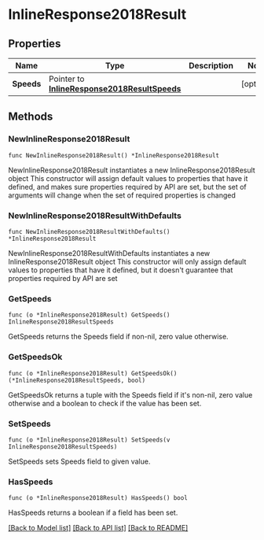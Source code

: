 # InlineResponse2018Result

## Properties

Name | Type | Description | Notes
------------ | ------------- | ------------- | -------------
**Speeds** | Pointer to [**InlineResponse2018ResultSpeeds**](InlineResponse2018ResultSpeeds.md) |  | [optional] 

## Methods

### NewInlineResponse2018Result

`func NewInlineResponse2018Result() *InlineResponse2018Result`

NewInlineResponse2018Result instantiates a new InlineResponse2018Result object
This constructor will assign default values to properties that have it defined,
and makes sure properties required by API are set, but the set of arguments
will change when the set of required properties is changed

### NewInlineResponse2018ResultWithDefaults

`func NewInlineResponse2018ResultWithDefaults() *InlineResponse2018Result`

NewInlineResponse2018ResultWithDefaults instantiates a new InlineResponse2018Result object
This constructor will only assign default values to properties that have it defined,
but it doesn't guarantee that properties required by API are set

### GetSpeeds

`func (o *InlineResponse2018Result) GetSpeeds() InlineResponse2018ResultSpeeds`

GetSpeeds returns the Speeds field if non-nil, zero value otherwise.

### GetSpeedsOk

`func (o *InlineResponse2018Result) GetSpeedsOk() (*InlineResponse2018ResultSpeeds, bool)`

GetSpeedsOk returns a tuple with the Speeds field if it's non-nil, zero value otherwise
and a boolean to check if the value has been set.

### SetSpeeds

`func (o *InlineResponse2018Result) SetSpeeds(v InlineResponse2018ResultSpeeds)`

SetSpeeds sets Speeds field to given value.

### HasSpeeds

`func (o *InlineResponse2018Result) HasSpeeds() bool`

HasSpeeds returns a boolean if a field has been set.


[[Back to Model list]](../README.md#documentation-for-models) [[Back to API list]](../README.md#documentation-for-api-endpoints) [[Back to README]](../README.md)


